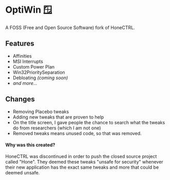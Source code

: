 # OptiWin 🪟
A FOSS (Free and Open Source Software) fork of HoneCTRL.

## Features
- Affinities
- MSI Interrupts
- Custom Power Plan
- Win32PrioritySeparation
- Debloating *(coming soon)*
- *and more...*

## Changes
- Removing Placebo tweaks
- Adding new tweaks that are proven to help
- On the title screen, I gave people the chance to search what the tweaks do from researchers (which I am not one)
- Removed tweaks means unused code, so that was removed.

#### Why was this created?
HoneCTRL was discontinued in order to push the closed source project called "Hone". They deemed these tweaks "unsafe for security" whenever their new application has the exact same tweaks and more that could be deemed unsafe.
